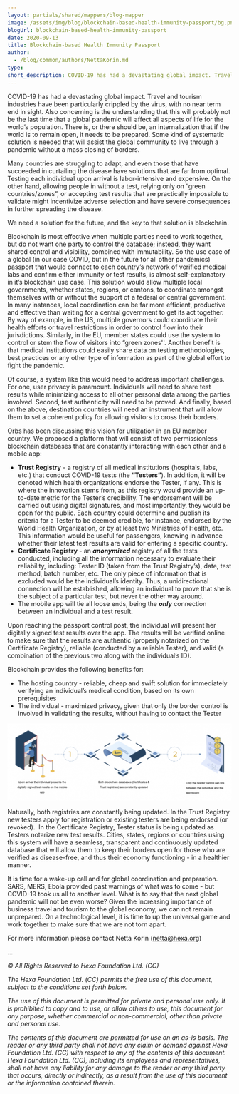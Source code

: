 ```yaml
---
layout: partials/shared/mappers/blog-mapper
image: /assets/img/blog/blockchain-based-health-immunity-passport/bg.png
blogUrl: blockchain-based-health-immunity-passport
date: 2020-09-13
title: Blockchain-based Health Immunity Passport
author:
  - /blog/common/authors/NettaKorin.md
type:
short_description: COVID-19 has had a devastating global impact. Travel and tourism industries have been particularly crippled by the virus, with no near term end in sight. Also concerning is the understanding that this will probably not be the last time that a global pandemic will affect all aspects of life for the world’s population. There is, or there should be, an internalization that if the world is to remain open, it needs to be prepared. Some kind of systematic solution is needed that will assist the global community to live through a pandemic without a mass closing of borders.
---
```


COVID-19 has had a devastating global impact. Travel and tourism industries have been particularly crippled by the virus, with no near term end in sight. Also concerning is the understanding that this will probably not be the last time that a global pandemic will affect all aspects of life for the world’s population. There is, or there should be, an internalization that if the world is to remain open, it needs to be prepared. Some kind of systematic solution is needed that will assist the global community to live through a pandemic without a mass closing of borders.

Many countries are struggling to adapt, and even those that have succeeded in curtailing the disease have solutions that are far from optimal. Testing each individual upon arrival is labor-intensive and expensive. On the other hand, allowing people in without a test, relying only on “green countries/zones”, or accepting test results that are practically impossible to validate might incentivize adverse selection and have severe consequences in further spreading the disease.

We need a solution for the future, and the key to that solution is blockchain.

Blockchain is most effective when multiple parties need to work together, but do not want one party to control the database; instead, they want shared control and visibility, combined with immutability. So the use case of a global (in our case COVID, but in the future for all other pandemics) passport that would connect to each country’s network of verified medical labs and confirm either immunity or test results, is almost self-explanatory in it’s blockchain use case. This solution would allow multiple local governments, whether states, regions, or cantons, to coordinate amongst themselves with or without the support of a federal or central government. In many instances, local coordination can be far more efficient, productive and effective than waiting for a central government to get its act together. By way of example, in the US, multiple governors could coordinate their health efforts or travel restrictions in order to control flow into their jurisdictions. Similarly, in the EU, member states could use the system to control or stem the flow of visitors into “green zones''. Another benefit is that medical institutions could easily share data on testing methodologies, best practices or any other type of information as part of the global effort to fight the pandemic.

Of course, a system like this would need to address important challenges. For one, user privacy is paramount. Individuals will need to share test results while minimizing access to all other personal data among the parties involved. Second, test authenticity will need to be proved. And finally, based on the above, destination countries will need an instrument that will allow them to set a coherent policy for allowing visitors to cross their borders.

Orbs has been discussing this vision for utilization in an EU member country. We proposed a platform that will consist of two permissionless blockchain databases that are constantly interacting with each other and a mobile app:

- **Trust Registry** - a registry of all medical institutions (hospitals, labs, etc.) that conduct COVID-19 tests (the **“Testers”**). In addition, it will be denoted which health organizations endorse the Tester, if any. This is where the innovation stems from, as this registry would provide an up-to-date metric for the Tester’s credibility. The endorsement will be carried out using digital signatures, and most importantly, they would be open for the public. Each country could determine and publish its criteria for a Tester to be deemed credible, for instance, endorsed by the World Health Organization, or by at least two Ministries of Health, etc. This information would be useful for passengers, knowing in advance whether their latest test results are valid for entering a specific country.
- **Certificate Registry** - an **_anonymized_** registry of all the tests conducted, including all the information necessary to evaluate their reliability, including: Tester ID (taken from the Trust Registry’s), date, test method, batch number, etc. The only piece of information that is excluded would be the individual’s identity. Thus, a unidirectional connection will be established, allowing an individual to prove that she is the subject of a particular test, but never the other way around.
- The mobile app will tie all loose ends, being the **_only_** connection between an individual and a test result.

Upon reaching the passport control post, the individual will present her digitally signed test results over the app. The results will be verified online to make sure that the results are authentic (properly notarized on the Certificate Registry), reliable (conducted by a reliable Tester), and valid (a combination of the previous two along with the individual’s ID).

Blockchain provides the following benefits for:

- The hosting country - reliable, cheap and swift solution for immediately verifying an individual’s medical condition, based on its own prerequisites
- The individual - maximized privacy, given that only the border control is involved in validating the results, without having to contact the Tester

![](/assets/img/blog/blockchain-based-health-immunity-passport/Screen-Shot-2020-09-13-at-13.57.39-1030x356.png)

Naturally, both registries are constantly being updated. In the Trust Registry new testers apply for registration or existing testers are being endorsed (or revoked).  In the Certificate Registry, Tester status is being updated as Testers notarize new test results. Cities, states, regions or countries using this system will have a seamless, transparent and continuously updated database that will allow them to keep their borders open for those who are verified as disease-free, and thus their economy functioning - in a healthier manner.

It is time for a wake-up call and for global coordination and preparation. SARS, MERS, Ebola provided past warnings of what was to come - but COVID-19 took us all to another level. What is to say that the next global pandemic will not be even worse? Given the increasing importance of business travel and tourism to the global economy, we can not remain unprepared. On a technological level, it is time to up the universal game and work together to make sure that we are not torn apart.

For more information please contact Netta Korin ([netta@hexa.org](mailto:netta@hexa.org))

...

_© All Rights Reserved to Hexa Foundation Ltd. (CC)_

_The Hexa Foundation Ltd. (CC) permits the free use of this document, subject to the conditions set forth below._

_The use of this document is permitted for private and personal use only. It is prohibited to copy and to use, or allow others to use, this document for any purpose, whether commercial or non-commercial, other than private and personal use._

_The contents of this document are permitted for use on an as-is basis. The reader or any third party shall not have any claim or demand against Hexa Foundation Ltd. (CC) with respect to any of the contents of this document. Hexa Foundation Ltd. (CC), including its employees and representatives, shall not have any liability for any damage to the reader or any third party that occurs, directly or indirectly, as a result from the use of this document or the information contained therein._
